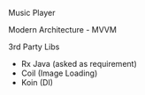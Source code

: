 Music Player

Modern Architecture - MVVM

3rd Party Libs
- Rx Java (asked as requirement)
- Coil (Image Loading)
- Koin (DI)